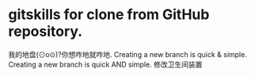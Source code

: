 # gitskills for clone from GitHub repository.
我的地盘(⊙o⊙)?你想咋地就咋地.
Creating a new branch is quick & simple.
Creating a new branch is quick AND simple.
修改卫生间装置
